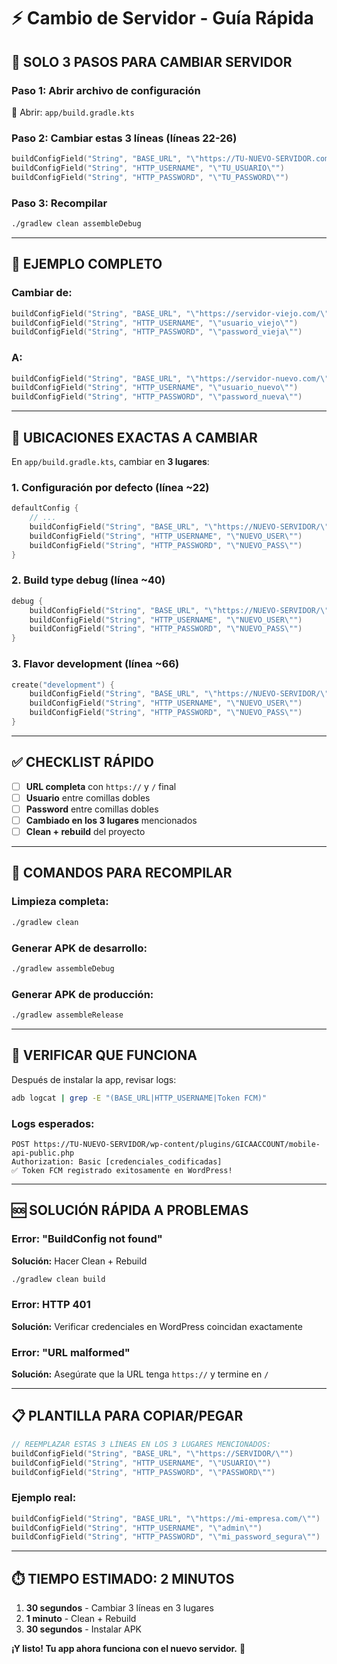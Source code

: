 # ⚡ Cambio de Servidor - Guía Rápida

## 🎯 **SOLO 3 PASOS PARA CAMBIAR SERVIDOR**

### **Paso 1: Abrir archivo de configuración**
📁 Abrir: `app/build.gradle.kts`

### **Paso 2: Cambiar estas 3 líneas (líneas 22-26)**
```kotlin
buildConfigField("String", "BASE_URL", "\"https://TU-NUEVO-SERVIDOR.com/\"")
buildConfigField("String", "HTTP_USERNAME", "\"TU_USUARIO\"")
buildConfigField("String", "HTTP_PASSWORD", "\"TU_PASSWORD\"")
```

### **Paso 3: Recompilar**
```bash
./gradlew clean assembleDebug
```

---

## 📝 **EJEMPLO COMPLETO**

### **Cambiar de:**
```kotlin
buildConfigField("String", "BASE_URL", "\"https://servidor-viejo.com/\"")
buildConfigField("String", "HTTP_USERNAME", "\"usuario_viejo\"")
buildConfigField("String", "HTTP_PASSWORD", "\"password_vieja\"")
```

### **A:**
```kotlin
buildConfigField("String", "BASE_URL", "\"https://servidor-nuevo.com/\"")
buildConfigField("String", "HTTP_USERNAME", "\"usuario_nuevo\"")
buildConfigField("String", "HTTP_PASSWORD", "\"password_nueva\"")
```

---

## 🔧 **UBICACIONES EXACTAS A CAMBIAR**

En `app/build.gradle.kts`, cambiar en **3 lugares**:

### **1. Configuración por defecto (línea ~22)**
```kotlin
defaultConfig {
    // ...
    buildConfigField("String", "BASE_URL", "\"https://NUEVO-SERVIDOR/\"")
    buildConfigField("String", "HTTP_USERNAME", "\"NUEVO_USER\"")
    buildConfigField("String", "HTTP_PASSWORD", "\"NUEVO_PASS\"")
}
```

### **2. Build type debug (línea ~40)**
```kotlin
debug {
    buildConfigField("String", "BASE_URL", "\"https://NUEVO-SERVIDOR/\"")
    buildConfigField("String", "HTTP_USERNAME", "\"NUEVO_USER\"")
    buildConfigField("String", "HTTP_PASSWORD", "\"NUEVO_PASS\"")
}
```

### **3. Flavor development (línea ~66)**
```kotlin
create("development") {
    buildConfigField("String", "BASE_URL", "\"https://NUEVO-SERVIDOR/\"")
    buildConfigField("String", "HTTP_USERNAME", "\"NUEVO_USER\"")
    buildConfigField("String", "HTTP_PASSWORD", "\"NUEVO_PASS\"")
}
```

---

## ✅ **CHECKLIST RÁPIDO**

- [ ] **URL completa** con `https://` y `/` final
- [ ] **Usuario** entre comillas dobles
- [ ] **Password** entre comillas dobles
- [ ] **Cambiado en los 3 lugares** mencionados
- [ ] **Clean + rebuild** del proyecto

---

## 🚀 **COMANDOS PARA RECOMPILAR**

### **Limpieza completa:**
```bash
./gradlew clean
```

### **Generar APK de desarrollo:**
```bash
./gradlew assembleDebug
```

### **Generar APK de producción:**
```bash
./gradlew assembleRelease
```

---

## 📱 **VERIFICAR QUE FUNCIONA**

Después de instalar la app, revisar logs:
```bash
adb logcat | grep -E "(BASE_URL|HTTP_USERNAME|Token FCM)"
```

### **Logs esperados:**
```
POST https://TU-NUEVO-SERVIDOR/wp-content/plugins/GICAACCOUNT/mobile-api-public.php
Authorization: Basic [credenciales_codificadas]
✅ Token FCM registrado exitosamente en WordPress!
```

---

## 🆘 **SOLUCIÓN RÁPIDA A PROBLEMAS**

### **Error: "BuildConfig not found"**
**Solución:** Hacer Clean + Rebuild
```bash
./gradlew clean build
```

### **Error: HTTP 401**
**Solución:** Verificar credenciales en WordPress coincidan exactamente

### **Error: "URL malformed"**
**Solución:** Asegúrate que la URL tenga `https://` y termine en `/`

---

## 📋 **PLANTILLA PARA COPIAR/PEGAR**

```kotlin
// REEMPLAZAR ESTAS 3 LÍNEAS EN LOS 3 LUGARES MENCIONADOS:
buildConfigField("String", "BASE_URL", "\"https://SERVIDOR/\"")
buildConfigField("String", "HTTP_USERNAME", "\"USUARIO\"")
buildConfigField("String", "HTTP_PASSWORD", "\"PASSWORD\"")
```

### **Ejemplo real:**
```kotlin
buildConfigField("String", "BASE_URL", "\"https://mi-empresa.com/\"")
buildConfigField("String", "HTTP_USERNAME", "\"admin\"")
buildConfigField("String", "HTTP_PASSWORD", "\"mi_password_segura\"")
```

---

## ⏱️ **TIEMPO ESTIMADO: 2 MINUTOS**

1. **30 segundos** - Cambiar 3 líneas en 3 lugares
2. **1 minuto** - Clean + Rebuild  
3. **30 segundos** - Instalar APK

**¡Y listo! Tu app ahora funciona con el nuevo servidor.** 🎉